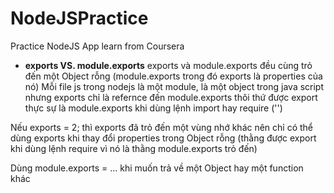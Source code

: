 # NodeJSPractice
Practice NodeJS App learn from Coursera


- **exports VS. module.exports**
exports và module.exports đều cùng trỏ đến một Object rỗng (module.exports trong đó exports là properties của nó)
Mỗi file js trong nodejs là một module, là một object trong java script
nhưng exports chỉ là refernce đến module.exports thôi
thứ được export thực sự là module.exports khi dùng lệnh import hay require ('')

Nếu exports = 2; thì exports đã trỏ đến một vùng nhớ khác
nên chỉ có thể dùng exports khi thay đổi properties trong Object rỗng
(thằng được export khi dùng lệnh require vì nó là thằng module.exports trỏ đến)

Dùng module.exports = ... khi muốn trả về một Object hay một function khác
